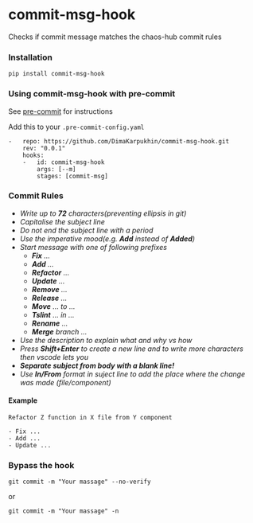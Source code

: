 # commit-msg-hook
Checks if commit message matches the chaos-hub commit rules
### Installation 
```
pip install commit-msg-hook
```
### Using commit-msg-hook with pre-commit 

See [pre-commit](https://pre-commit.com/) for instructions

Add this to your ```.pre-commit-config.yaml```
```
-   repo: https://github.com/DimaKarpukhin/commit-msg-hook.git
    rev: "0.0.1"
    hooks:
    -   id: commit-msg-hook
        args: [--m]  
        stages: [commit-msg]
 ```   
 ### Commit Rules

* _Write up to **72** characters(preventing ellipsis in git)_
* _Capitalise the subject line_
* _Do not end the subject line with a period_
* _Use the imperative mood(e.g. **Add** instead of **Added**)_
* _Start message with one of following prefixes_
  - _**Fix** ..._
  - _**Add** ..._
  - _**Refactor** ..._
  - _**Update** ..._
  - _**Remove** ..._
  - _**Release** ..._
  - _**Move** ... to ..._ 
  - _**Tslint** ... in ..._
  - _**Rename** ..._
  - _**Merge** branch ..._
* _Use the description to explain what and why vs how_
* _Press **Shift+Enter** to create a new line and to write more characters then vscode lets you_
* _**Separate subject from body with a blank line!**_
* _Use **In/From** format in suject line to add the place where the change was made (file/component)_


#### Example
```
Refactor Z function in X file from Y component

- Fix ...
- Add ...
- Update ...
 ```
 ### Bypass the hook
```
git commit -m "Your massage" --no-verify
``` 
or
```
git commit -m "Your massage" -n
```

